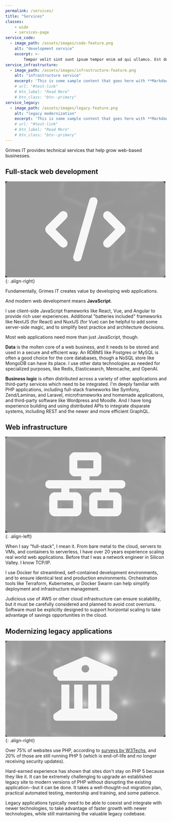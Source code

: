 ```yaml
---
permalink: /services/
title: "Services"
classes: 
    - wide
    - services-page
service_code:
  - image_path: /assets/images/code-feature.png
    alt: "development service"
    excerpt: >-
        Tempor velit sint sunt ipsum tempor enim ad qui ullamco. Est dolore anim ad velit duis dolore minim sunt aliquip amet commodo labore. Ut eu pariatur aute ea aute excepteur laborum. Esse ea esse excepteur minim mollit qui cillum excepteur ex dolore magna. Labore deserunt fugiat incididunt incididunt sint ea. Consequat dolore aute laboris quis proident quis non et est consectetur ex eiusmod sit culpa.
service_infrastructure:
  - image_path: /assets/images/infrastructure-feature.png
    alt: "infrastructure service"
    excerpt: 'This is some sample content that goes here with **Markdown** formatting. Right aligned with `type="right"`'
    # url: "#test-link"
    # btn_label: "Read More"
    # btn_class: "btn--primary"
service_legacy:
  - image_path: /assets/images/legacy-feature.png
    alt: "legacy modernization"
    excerpt: 'This is some sample content that goes here with **Markdown** formatting. Right aligned with `type="right"`'
    # url: "#test-link"
    # btn_label: "Read More"
    # btn_class: "btn--primary"
---
```

<!-- 
Tempor velit sint sunt ipsum tempor enim ad qui ullamco. Est dolore anim ad velit duis dolore minim sunt aliquip amet commodo labore. Ut eu pariatur aute ea aute excepteur laborum. Esse ea esse excepteur minim mollit qui cillum excepteur ex dolore magna. Labore deserunt fugiat incididunt incididunt sint ea. Consequat dolore aute laboris quis proident quis non et est consectetur ex eiusmod sit culpa.

Cupidatat ea do et in excepteur in. Ad nostrud ut est esse eu duis ea sunt eiusmod. Aliquip tempor veniam sint elit fugiat. Velit incididunt laboris amet incididunt labore dolore irure velit excepteur commodo deserunt laborum. Consectetur eu fugiat veniam veniam Lorem labore magna eiusmod. Ea occaecat reprehenderit pariatur consectetur minim labore ut aliquip. -->


Grimes IT provides technical services that help grow web-based businesses.

## Full-stack web development

<!-- {% include feature_row id="service_code" type="right" %} -->

![image-right](/assets/images/code-feature.png){: .align-right}

Fundamentally, Grimes IT creates value by developing web applications.

And modern web development means **JavaScript**.

I use client-side JavaScript frameworks like React, Vue, and Angular to provide rich user experiences.
Additional "batteries included" frameworks like NextJS (for React) and NuxtJS (for Vue) can be helpful to add some server-side magic, and to simplify best practice and architecture decisions. 

Most web applications need more than just JavaScript, though.

**Data** is the molten core of a web business, and it needs to be stored and used in a secure and efficient way.
An RDBMS like Postgres or MySQL is often a good choice for the core databases,
though a NoSQL store like MongoDB can have its place.
I use other data technologies as needed for specialized purposes, like Redis, Elasticsearch, Memcache, and OpenAI.

**Business logic** is often distributed across a variety of other applications and third-party services which need to be integrated.
I'm deeply familiar with PHP applications, including full-stack frameworks like Symfony, Zend/Laminas, and Laravel, microframeworks and homemade applications, and third-party software like Wordpress and Moodle.
And I have long experience building and using distributed APIs to integrate disparate systems, including REST and the newer and more efficient GraphQL.

## Web infrastructure

<!-- {% include feature_row id="service_infrastructure" type="left" %} -->

![image-left](/assets/images/infrastructure-feature.png){: .align-left}

When I say "full-stack", I mean it. From bare metal to the cloud, servers to VMs, and containers to serverless, I have over 20 years experience scaling real world web applications. Before that I was a network engineer in Silicon Valley. I know TCP/IP.

I use Docker for streamlined, self-contained development environments, and to ensure identical test and production environments. Orchestration tools like Terraform, Kubernetes, or Docker Swarm can help simplify deployment and infrastructure management.

Judicious use of AWS or other cloud infrastructure can ensure scalability, but it must be carefully considered and planned to avoid cost overruns. Software must be explicitly designed to support horizontal scaling to take advantage of savings opportunities in the cloud.

## Modernizing legacy applications

![image-right](/assets/images/legacy-feature.png){: .align-right}

<!-- {% include feature_row id="service_legacy" type="right" %} -->

Over 75% of websites use PHP, according to [surveys by W3Techs](https://w3techs.com/technologies/details/pl-php),
and 20% of those are still running PHP 5 (which is end-of-life and no longer receiving security updates).

Hard-earned experience has shown that sites don't stay on PHP 5 because they like it. 
It can be extremely challenging to upgrade an established legacy site to modern versions of PHP without disrupting the existing application--but it can be done. It takes a well-thought-out migration plan, 
practical automated testing, mentorship and training, and some patience.

Legacy applications typically need to be able to coexist and integrate with newer technologies,
to take advantage of faster growth with newer technologies,
while still maintaining the valuable legacy codebase.


